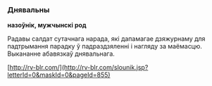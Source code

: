 ### Днявальны
**назоўнік, мужчынскі род**

Радавы салдат сутачнага нарада, які дапамагае дзяжурнаму для падтрымання парадку ў падраздзяленні і нагляду за маёмасцю. Выкананне абавязкаў днявальнага.

<a rel="author">[http://rv-blr.com/](http://rv-blr.com/slounik.jsp?letterId=0&maskId=0&pageId=855)</a>
